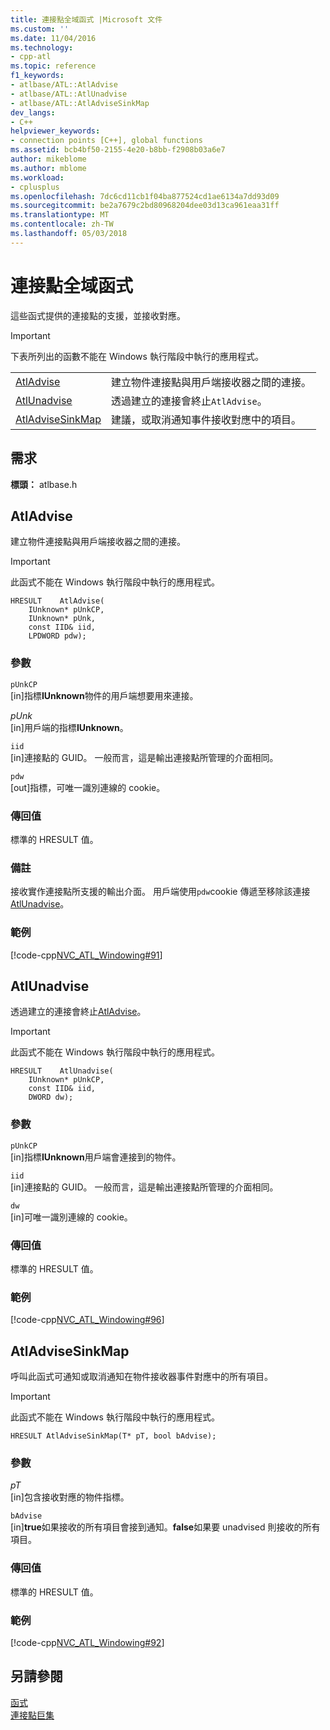 ```yaml
---
title: 連接點全域函式 |Microsoft 文件
ms.custom: ''
ms.date: 11/04/2016
ms.technology:
- cpp-atl
ms.topic: reference
f1_keywords:
- atlbase/ATL::AtlAdvise
- atlbase/ATL::AtlUnadvise
- atlbase/ATL::AtlAdviseSinkMap
dev_langs:
- C++
helpviewer_keywords:
- connection points [C++], global functions
ms.assetid: bcb4bf50-2155-4e20-b8bb-f2908b03a6e7
author: mikeblome
ms.author: mblome
ms.workload:
- cplusplus
ms.openlocfilehash: 7dc6cd11cb1f04ba877524cd1ae6134a7dd93d09
ms.sourcegitcommit: be2a7679c2bd80968204dee03d13ca961eaa31ff
ms.translationtype: MT
ms.contentlocale: zh-TW
ms.lasthandoff: 05/03/2018
---
```

# <a name="connection-point-global-functions"></a>連接點全域函式
這些函式提供的連接點的支援，並接收對應。  
  
> [!IMPORTANT]
>  下表所列出的函數不能在 Windows 執行階段中執行的應用程式。  
  
|||  
|-|-|  
|[AtlAdvise](#atladvise)|建立物件連接點與用戶端接收器之間的連接。|  
|[AtlUnadvise](#atlunadvise)|透過建立的連接會終止`AtlAdvise`。|  
|[AtlAdviseSinkMap](#atladvisesinkmap)|建議，或取消通知事件接收對應中的項目。|  

## <a name="requirements"></a>需求  
 **標頭：** atlbase.h  
   
##  <a name="atladvise"></a>  AtlAdvise  
 建立物件連接點與用戶端接收器之間的連接。  
  
> [!IMPORTANT]
>  此函式不能在 Windows 執行階段中執行的應用程式。  
  
```
HRESULT    AtlAdvise(
    IUnknown* pUnkCP,
    IUnknown* pUnk,
    const IID& iid,
    LPDWORD pdw);
```  
  
### <a name="parameters"></a>參數  
 `pUnkCP`  
 [in]指標**IUnknown**物件的用戶端想要用來連接。  
  
 *pUnk*  
 [in]用戶端的指標**IUnknown**。  
  
 `iid`  
 [in]連接點的 GUID。 一般而言，這是輸出連接點所管理的介面相同。  
  
 `pdw`  
 [out]指標，可唯一識別連線的 cookie。  
  
### <a name="return-value"></a>傳回值  
 標準的 HRESULT 值。  
  
### <a name="remarks"></a>備註  
 接收實作連接點所支援的輸出介面。 用戶端使用`pdw`cookie 傳遞至移除該連接[AtlUnadvise](#atlunadvise)。  
  
### <a name="example"></a>範例  
 [!code-cpp[NVC_ATL_Windowing#91](../../atl/codesnippet/cpp/connection-point-global-functions_1.cpp)]  
  
##  <a name="atlunadvise"></a>  AtlUnadvise  
 透過建立的連接會終止[AtlAdvise](#atladvise)。  
  
> [!IMPORTANT]
>  此函式不能在 Windows 執行階段中執行的應用程式。  
  
```
HRESULT    AtlUnadvise(
    IUnknown* pUnkCP,
    const IID& iid,
    DWORD dw);
```  
  
### <a name="parameters"></a>參數  
 `pUnkCP`  
 [in]指標**IUnknown**用戶端會連接到的物件。  
  
 `iid`  
 [in]連接點的 GUID。 一般而言，這是輸出連接點所管理的介面相同。  
  
 `dw`  
 [in]可唯一識別連線的 cookie。  
  
### <a name="return-value"></a>傳回值  
 標準的 HRESULT 值。  
  
### <a name="example"></a>範例  
 [!code-cpp[NVC_ATL_Windowing#96](../../atl/codesnippet/cpp/connection-point-global-functions_2.cpp)]  
  
##  <a name="atladvisesinkmap"></a>  AtlAdviseSinkMap  
 呼叫此函式可通知或取消通知在物件接收器事件對應中的所有項目。  
  
> [!IMPORTANT]
>  此函式不能在 Windows 執行階段中執行的應用程式。  
  
```
HRESULT AtlAdviseSinkMap(T* pT, bool bAdvise);
```  
  
### <a name="parameters"></a>參數  
 *pT*  
 [in]包含接收對應的物件指標。  
  
 `bAdvise`  
 [in]**true**如果接收的所有項目會接到通知。**false**如果要 unadvised 則接收的所有項目。  
  
### <a name="return-value"></a>傳回值  
 標準的 HRESULT 值。  
  
### <a name="example"></a>範例  
 [!code-cpp[NVC_ATL_Windowing#92](../../atl/codesnippet/cpp/connection-point-global-functions_3.h)]  
  
## <a name="see-also"></a>另請參閱  
 [函式](../../atl/reference/atl-functions.md)   
 [連接點巨集](../../atl/reference/connection-point-macros.md)
